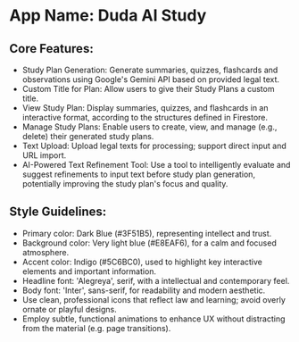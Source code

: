 # **App Name**: Duda AI Study

## Core Features:

- Study Plan Generation: Generate summaries, quizzes, flashcards and observations using Google's Gemini API based on provided legal text.
- Custom Title for Plan: Allow users to give their Study Plans a custom title.
- View Study Plan: Display summaries, quizzes, and flashcards in an interactive format, according to the structures defined in Firestore.
- Manage Study Plans: Enable users to create, view, and manage (e.g., delete) their generated study plans.
- Text Upload: Upload legal texts for processing; support direct input and URL import.
- AI-Powered Text Refinement Tool: Use a tool to intelligently evaluate and suggest refinements to input text before study plan generation, potentially improving the study plan's focus and quality.

## Style Guidelines:

- Primary color: Dark Blue (#3F51B5), representing intellect and trust.
- Background color: Very light blue (#E8EAF6), for a calm and focused atmosphere.
- Accent color: Indigo (#5C6BC0), used to highlight key interactive elements and important information.
- Headline font: 'Alegreya', serif, with a intellectual and contemporary feel.
- Body font: 'Inter', sans-serif, for readability and modern aesthetic.
- Use clean, professional icons that reflect law and learning; avoid overly ornate or playful designs.
- Employ subtle, functional animations to enhance UX without distracting from the material (e.g. page transitions).